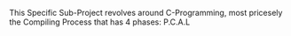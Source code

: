 This Specific Sub-Project revolves around C-Programming, most pricesely the Compiling Process that has 4 phases: P.C.A.L
